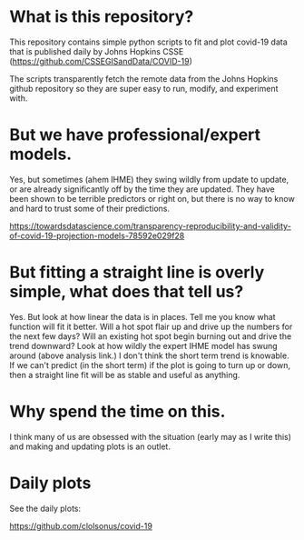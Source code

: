 # What is this repository?

This repository contains simple python scripts to fit and plot
covid-19 data that is published daily by Johns Hopkins CSSE
(https://github.com/CSSEGISandData/COVID-19)

The scripts transparently fetch the remote data from the Johns Hopkins
github repository so they are super easy to run, modify, and
experiment with.

# But we have professional/expert models.

Yes, but sometimes (ahem IHME) they swing wildly from update to
update, or are already significantly off by the time they are updated.
They have been shown to be terrible predictors or right on, but there
is no way to know and hard to trust some of their predictions.

https://towardsdatascience.com/transparency-reproducibility-and-validity-of-covid-19-projection-models-78592e029f28

# But fitting a straight line is overly simple, what does that tell us?

Yes.  But look at how linear the data is in places.  Tell me you know
what function will fit it better.  Will a hot spot flair up and drive
up the numbers for the next few days?  Will an existing hot spot begin
burning out and drive the trend downward? Look at how wildly the
expert IHME model has swung around (above analysis link.)  I don't
think the short term trend is knowable.  If we can't predict (in the
short term) if the plot is going to turn up or down, then a straight
line fit will be as stable and useful as anything.

# Why spend the time on this.

I think many of us are obsessed with the situation (early may as I
write this) and making and updating plots is an outlet.

# Daily plots

See the daily plots:

https://github.com/clolsonus/covid-19
